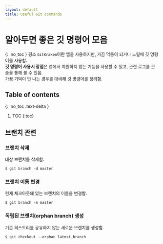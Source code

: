 ```yaml
---
layout: default
title: Useful Git commands
---
```

# 알아두면 좋은 깃 명령어 모음
{: .no_toc }
평소 `GitKraken`이란 앱을 사용하지만, 가끔 먹통이 되거나 느릴때 깃 명령어를 사용함.  
**깃 명령어 사용시 장점**은 앱에서 지원하지 않는 기능을 사용할 수 있고, 관련 로그를 콘솔을 통해 볼 수 있음.  
가끔 기억이 안 나는 경우를 대비해 깃 명령어를 정리함.

## Table of contents
{: .no_toc .text-delta }

1. TOC
{:toc}

## 브랜치 관련

### 브랜치 삭제
대상 브랜치를 삭제함.
```
$ git branch -d master
```

### 브랜치 이름 변경
현재 체크아웃돼 있는 브랜치의 이름을 변경함.
```
$ git branch -m master
```

### 독립된 브랜치(orphan branch) 생성
기존 히스토리를 공유하지 않는 새로운 브랜치를 생성함.
```
$ git checkout --orphan latest_branch
```